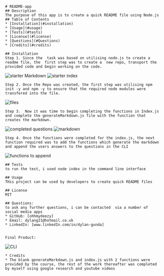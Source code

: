 
    # README-app
    ## Description
    The purpose of this app is to create a quick README file using Node.js
    ## Table of Contents
    * [Installation](#installation)
    * [Usage](#usage)
    * [Tests](#tests)
    * [License](#license)
    * [Questions](#Questions)
    * [Credits](#credits)
    
    ## Installation
    Step 1. Since the  task was based on utilising node.js to create a readme file, the  first step was to create a  new repo, transport the  provided code and begin working on the code. 

![starter Markdown](./assets/images/starter%20markdown.png)
![starter index](./assets/images/starter%20index.png)

    Step 2. Once the Repo was created, the first step was utilising npm init -y and npm -y to ensure that the required node modules were transfered into the file. 

![files](./assets/images/files.png)

    Step 3.  Now it was time to begin completing the functions in Index.js and complete the generateMarkdown.js file with the function that creates the markdown. 

![completed questions](./assets/images/promp%20questions.png)
![markdown](./assets/images/markdown.png)

    
    Step 4. Once the functions were completed for the index.js, the next function required was to add the functions which generate the markdown and append the users answers to the questions in the CLI 

![functions to append](./assets/images/functions%20to%20append.png)    

    ## Tests
    to run the test, i used node index in the command line interface

    ## Usage
    THis project can be used by developers to create quick README files

    ## License
    MIT

    ## Questions:
    to ask any further questions, i can be contacted  via a number of social media apps
    * GitHub: [ohhmydeezy]
    * Email: dylang21@hotmail.co.uk
    * LinkedIn: [www.linkedIn.com/in/dylan-gunda]
    

    Final Product: 
![CLI](./assets/images/CLI.png)


    * Credits
    * The blank generateMarkdown.js and index.js with 2 functions were provided by the course, the rest of the work thereafter was completed by myself using google research and youtube videos
    